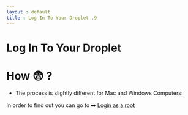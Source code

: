 ```yaml
---
layout : default
title : Log In To Your Droplet .9
---
```


# Log In To Your Droplet

# How :fearful: ?

* The process is slightly different for Mac and Windows Computers:

 In order to find out you can go to :arrow_right: <a href="http://127.0.0.1:4000//02-log_in_basic_info.html">Login as a root</a>

